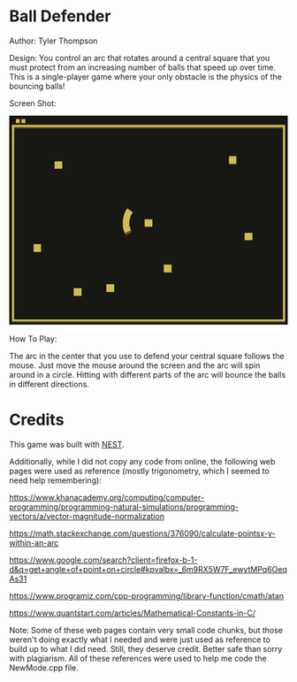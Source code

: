 # Ball Defender

Author: Tyler Thompson

Design: You control an arc that rotates around a central square that you must protect from an increasing number of balls that speed up over time. This is a single-player game where your only obstacle is the physics of the bouncing balls!

Screen Shot:

![Screen Shot](screenshot.png)

How To Play:

The arc in the center that you use to defend your central square follows the mouse. Just move the mouse around the screen and the arc will spin around in a circle. Hitting with different parts of the arc will bounce the balls in different directions.

# Credits

This game was built with [NEST](NEST.md).

Additionally, while I did not copy any code from online, the following web pages were used as reference (mostly trigonometry, which I seemed to need help remembering):

https://www.khanacademy.org/computing/computer-programming/programming-natural-simulations/programming-vectors/a/vector-magnitude-normalization

https://math.stackexchange.com/questions/376090/calculate-pointsx-y-within-an-arc

https://www.google.com/search?client=firefox-b-1-d&q=get+angle+of+point+on+circle#kpvalbx=_6m9RX5W7F_ewytMPq6OeqAs31

https://www.programiz.com/cpp-programming/library-function/cmath/atan

https://www.quantstart.com/articles/Mathematical-Constants-in-C/

Note: Some of these web pages contain very small code chunks, but those weren't doing exactly what I needed and were just used as reference to build up to what I did need. Still, they deserve credit. Better safe than sorry with plagiarism. All of these references were used to help me code the NewMode.cpp file.
